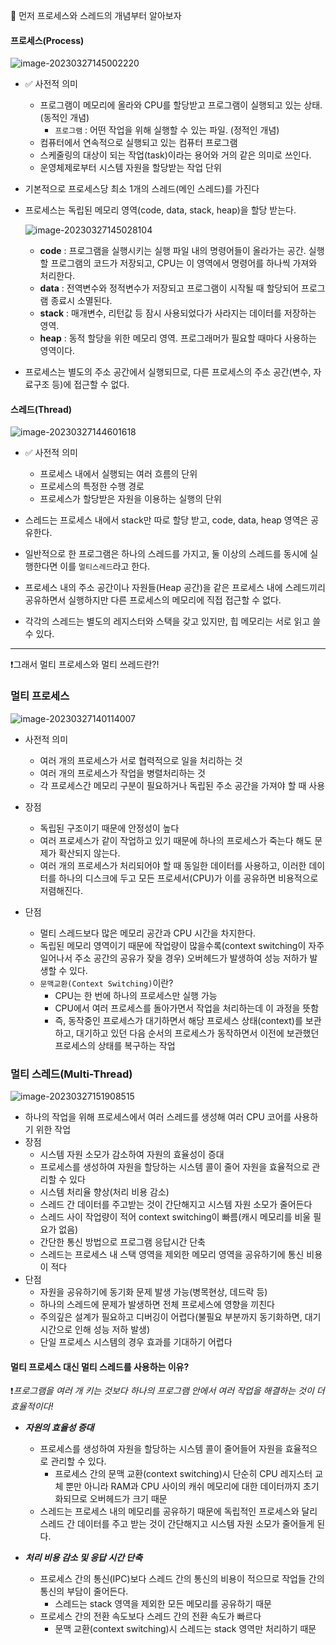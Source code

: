 🔅 먼저 프로세스와 스레드의 개념부터 알아보자



#### 프로세스(Process)

![image-20230327145002220](./assets/image-20230327145002220.png)

- ✅ 사전적 의미 

  - 프로그램이 메모리에 올라와 CPU를 할당받고 프로그램이 실행되고 있는 상태. (동적인 개념)
    - `프로그램` : 어떤 작업을 위해 실행할 수 있는 파일. (정적인 개념)
  - 컴퓨터에서 연속적으로 실행되고 있는 컴퓨터 프로그램
  - 스케줄링의 대상이 되는 작업(task)이라는 용어와 거의 같은 의미로 쓰인다.
  - 운영체제로부터 시스템 자원을 할당받는 작업 단위

- 기본적으로 프로세스당 최소 1개의 스레드(메인 스레드)를 가진다

- 프로세스는 독립된 메모리 영역(code, data, stack, heap)을 할당 받는다.

  ![image-20230327145028104](./assets/image-20230327145028104.png)

  - **code** : 프로그램을 실행시키는 실행 파일 내의 명령어들이 올라가는 공간. 실행할 프로그램의 코드가 저장되고, CPU는 이 영역에서 명령어를 하나씩 가져와 처리한다.
  - **data** : 전역변수와 정적변수가 저장되고 프로그램이 시작될 때 할당되어 프로그램 종료시 소멸된다.
  - **stack** : 매개변수, 리턴값 등 잠시 사용되었다가 사라지는 데이터를 저장하는 영역. 
  - **heap** : 동적 할당을 위한 메모리 영역. 프로그래머가 필요할 때마다 사용하는 영역이다.

- 프로세스는 별도의 주소 공간에서 실행되므로, 다른 프로세스의 주소 공간(변수, 자료구조 등)에 접근할 수 없다.



#### 스레드(Thread)

![image-20230327144601618](./assets/image-20230327144601618.png)

- ✅ 사전적 의미
  - 프로세스 내에서 실행되는 여러 흐름의 단위
  - 프로세스의 특정한 수행 경로
  - 프로세스가 할당받은 자원을 이용하는 실행의 단위

- 스레드는 프로세스 내에서 stack만 따로 할당 받고, code, data, heap 영역은 공유한다.
- 일반적으로 한 프로그램은 하나의 스레드를 가지고, 둘 이상의 스레드를 동시에 실행한다면 이를 `멀티스레드`라고 한다.
- 프로세스 내의 주소 공간이나 자원들(Heap 공간)을 같은 프로세스 내에 스레드끼리 공유하면서 실행하지만 다른 프로세스의 메모리에 직접 접근할 수 없다.
- 각각의 스레드는 별도의 레지스터와 스택을 갖고 있지만, 힙 메모리는 서로 읽고 쓸 수 있다.



----



❗그래서 멀티 프로세스와 멀티 쓰레드란?!



### 멀티 프로세스

![image-20230327140114007](./assets/image-20230327140114007.png)

- 사전적 의미
  - 여러 개의 프로세스가 서로 협력적으로 일을 처리하는 것
  - 여러 개의 프로세스가 작업을 병렬처리하는 것
  - 각 프로세스간 메모리 구분이 필요하거나 독립된 주소 공간을 가져야 할 때 사용

- 장점
  - 독립된 구조이기 때문에 안정성이 높다
  - 여러 프로세스가 같이 작업하고 있기 때문에 하나의 프로세스가 죽는다 해도 문제가 확산되지 않는다.
  - 여러 개의 프로세스가 처리되어야 할 때 동일한 데이터를 사용하고, 이러한 데이터를 하나의 디스크에 두고 모든 프로세서(CPU)가 이를 공유하면 비용적으로 저렴해진다.
- 단점
  - 멀티 스레드보다 많은 메모리 공간과 CPU 시간을 차지한다.
  - 독립된 메모리 영역이기 때문에 작업량이 많을수록(context switching이 자주 일어나서 주소 공간의 공유가 잦을 경우) 오버헤드가 발생하여 성능 저하가 발생할 수 있다.
  - `문맥교환(Context Switching)`이란?
    - CPU는 한 번에 하나의 프로세스만 실행 가능
    - CPU에서 여러 프로세스를 돌아가면서 작업을 처리하는데 이 과정을 뜻함
    - 즉, 동작중인 프로세스가 대기하면서 해당 프로세스 상태(context)를 보관하고, 대기하고 있던 다음 순서의 프로세스가 동작하면서 이전에 보관했던 프로세스의 상태를 복구하는 작업



### 멀티 스레드(Multi-Thread)

![image-20230327151908515](./assets/image-20230327151908515.png)

- 하나의 작업을 위해 프로세스에서 여러 스레드를 생성해 여러 CPU 코어를 사용하기 위한 작업
- 장점
  - 시스템 자원 소모가 감소하여 자원의 효율성이 증대
  - 프로세스를 생성하여 자원을 할당하는 시스템 콜이 줄어 자원을 효율적으로 관리할 수 있다
  - 시스템 처리율 향상(처리 비용 감소)
  - 스레드 간 데이터를 주고받는 것이 간단해지고 시스템 자원 소모가 줄어든다
  - 스레드 사이 작업량이 적어 context switching이 빠름(캐시 메모리를 비울 필요가 없음)
  - 간단한 통신 방법으로 프로그램 응답시간 단축
  - 스레드는 프로세스 내 스택 영역을 제외한 메모리 영역을 공유하기에 통신 비용이 적다
- 단점
  - 자원을 공유하기에 동기화 문제 발생 가능(병목현상, 데드락 등)
  - 하나의 스레드에 문제가 발생하면 전체 프로세스에 영향을 끼친다
  - 주의깊은 설계가 필요하고 디버깅이 어렵다(불필요 부분까지 동기화하면, 대기시간으로 인해 성능 저하 발생)
  - 단일 프로세스 시스템의 경우 효과를 기대하기 어렵다



#### 멀티 프로세스 대신 멀티 스레드를 사용하는 이유?

❗*프로그램을 여러 개 키는 것보다 하나의 프로그램 안에서 여러 작업을 해결하는 것이 더 효율적이다!*

- ***자원의 효율성 증대***
  - 프로세스를 생성하여 자원을 할당하는 시스템 콜이 줄어들어 자원을 효율적으로 관리할 수 있다.
    - 프로세스 간의 문맥 교환(context switching)시 단순히 CPU 레지스터 교체 뿐만 아니라 RAM과 CPU 사이의 캐쉬 메모리에 대한 데이터까지 초기화되므로 오버헤드가 크기 때문
  - 스레드는 프로세스 내의 메모리를 공유하기 때문에 독립적인 프로세스와 달리 스레드 간 데이터를 주고 받는 것이 간단해지고 시스템 자원 소모가 줄어들게 된다.

- ***처리 비용 감소 및 응답 시간 단축***
  - 프로세스 간의 통신(IPC)보다 스레드 간의 통신의 비용이 적으므로 작업들 간의 통신의 부담이 줄어든다.
    - 스레드는 stack 영역을 제외한 모든 메모리를 공유하기 때문
  - 프로세스 간의 전환 속도보다 스레드 간의 전환 속도가 빠르다
    - 문맥 교환(context switching)시 스레드는 stack 영역만 처리하기 때문